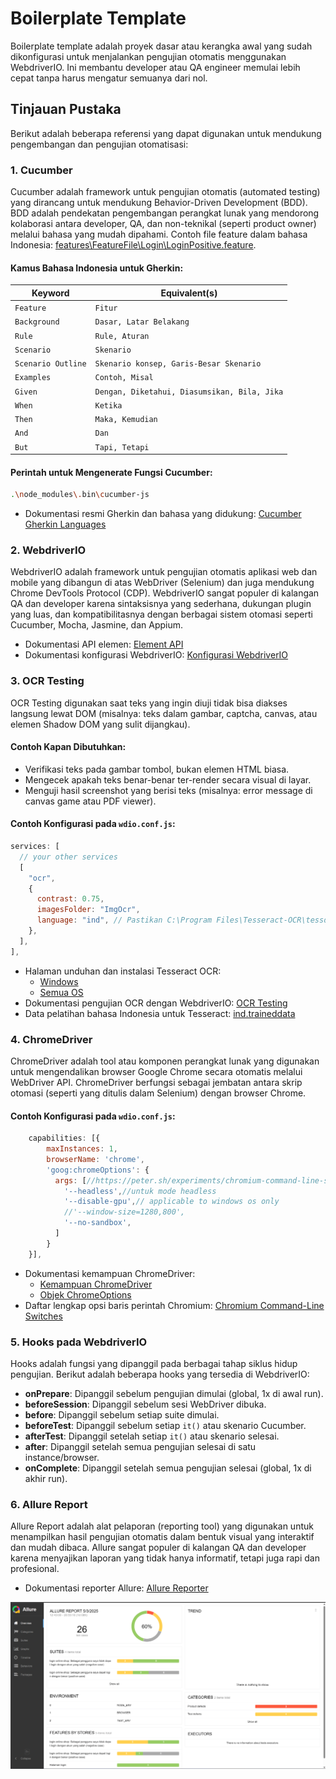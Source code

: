 # Boilerplate Template

Boilerplate template adalah proyek dasar atau kerangka awal yang sudah dikonfigurasi untuk menjalankan pengujian otomatis menggunakan WebdriverIO. Ini membantu developer atau QA engineer memulai lebih cepat tanpa harus mengatur semuanya dari nol.

## Tinjauan Pustaka

Berikut adalah beberapa referensi yang dapat digunakan untuk mendukung pengembangan dan pengujian otomatisasi:

### 1. Cucumber

Cucumber adalah framework untuk pengujian otomatis (automated testing) yang dirancang untuk mendukung Behavior-Driven Development (BDD). BDD adalah pendekatan pengembangan perangkat lunak yang mendorong kolaborasi antara developer, QA, dan non-teknikal (seperti product owner) melalui bahasa yang mudah dipahami. Contoh file feature dalam bahasa Indonesia: [features\FeatureFile\Login\LoginPositive.feature]().

#### Kamus Bahasa Indonesia untuk Gherkin:

| Keyword            | Equivalent(s)                          |
|--------------------|-----------------------------------------|
| `Feature`          | `Fitur`                                |
| `Background`       | `Dasar, Latar Belakang`                |
| `Rule`             | `Rule, Aturan`                         |
| `Scenario`         | `Skenario`                             |
| `Scenario Outline` | `Skenario konsep, Garis-Besar Skenario` |
| `Examples`         | `Contoh, Misal`                        |
| `Given`            | `Dengan, Diketahui, Diasumsikan, Bila, Jika` |
| `When`             | `Ketika`                               |
| `Then`             | `Maka, Kemudian`                       |
| `And`              | `Dan`                                  |
| `But`              | `Tapi, Tetapi`                         |

#### Perintah untuk Mengenerate Fungsi Cucumber:

```bash
.\node_modules\.bin\cucumber-js
```

- Dokumentasi resmi Gherkin dan bahasa yang didukung: [Cucumber Gherkin Languages](https://cucumber.io/docs/gherkin/languages)

### 2. WebdriverIO

WebdriverIO adalah framework untuk pengujian otomatis aplikasi web dan mobile yang dibangun di atas WebDriver (Selenium) dan juga mendukung Chrome DevTools Protocol (CDP). WebdriverIO sangat populer di kalangan QA dan developer karena sintaksisnya yang sederhana, dukungan plugin yang luas, dan kompatibilitasnya dengan berbagai sistem otomasi seperti Cucumber, Mocha, Jasmine, dan Appium.

- Dokumentasi API elemen: [Element API](https://webdriver.io/docs/api/element/)
- Dokumentasi konfigurasi WebdriverIO: [Konfigurasi WebdriverIO](https://webdriver.io/docs/configuration/#capabilities)

### 3. OCR Testing

OCR Testing digunakan saat teks yang ingin diuji tidak bisa diakses langsung lewat DOM (misalnya: teks dalam gambar, captcha, canvas, atau elemen Shadow DOM yang sulit dijangkau).

#### Contoh Kapan Dibutuhkan:

- Verifikasi teks pada gambar tombol, bukan elemen HTML biasa.
- Mengecek apakah teks benar-benar ter-render secara visual di layar.
- Menguji hasil screenshot yang berisi teks (misalnya: error message di canvas game atau PDF viewer).

#### Contoh Konfigurasi pada `wdio.conf.js`:

```javascript
services: [
  // your other services
  [
    "ocr",
    {
      contrast: 0.75,
      imagesFolder: "ImgOcr",
      language: "ind", // Pastikan C:\Program Files\Tesseract-OCR\tessdata ada bahasa indo
    },
  ],
],
```

- Halaman unduhan dan instalasi Tesseract OCR:
  - [Windows](https://github.com/UB-Mannheim/tesseract/wiki)
  - [Semua OS](https://tesseract-ocr.github.io/tessdoc/Installation.html)
- Dokumentasi pengujian OCR dengan WebdriverIO: [OCR Testing](https://webdriver.io/docs/ocr-testing/getting-started)
- Data pelatihan bahasa Indonesia untuk Tesseract: [ind.traineddata](https://github.com/tesseract-ocr/tessdata/blob/main/ind.traineddata)

### 4. ChromeDriver

ChromeDriver adalah tool atau komponen perangkat lunak yang digunakan untuk mengendalikan browser Google Chrome secara otomatis melalui WebDriver API. ChromeDriver berfungsi sebagai jembatan antara skrip otomasi (seperti yang ditulis dalam Selenium) dengan browser Chrome.
#### Contoh Konfigurasi pada `wdio.conf.js`:

```javascript
    capabilities: [{
        maxInstances: 1,
        browserName: 'chrome',
        'goog:chromeOptions': {
          args: [//https://peter.sh/experiments/chromium-command-line-switches/
            '--headless',//untuk mode headless
            '--disable-gpu',// applicable to windows os only
            //'--window-size=1280,800',
            '--no-sandbox',
          ]
        }
    }],
```
- Dokumentasi kemampuan ChromeDriver:
  - [Kemampuan ChromeDriver](https://developer.chrome.com/docs/chromedriver/capabilities?hl=id#h.p_ID_106)
  - [Objek ChromeOptions](https://developer.chrome.com/docs/chromedriver/capabilities?hl=id#chromeoptions_object)
- Daftar lengkap opsi baris perintah Chromium: [Chromium Command-Line Switches](https://peter.sh/experiments/chromium-command-line-switches/)

### 5. Hooks pada WebdriverIO

Hooks adalah fungsi yang dipanggil pada berbagai tahap siklus hidup pengujian. Berikut adalah beberapa hooks yang tersedia di WebdriverIO:

- **onPrepare**: Dipanggil sebelum pengujian dimulai (global, 1x di awal run).
- **beforeSession**: Dipanggil sebelum sesi WebDriver dibuka.
- **before**: Dipanggil sebelum setiap suite dimulai.
- **beforeTest**: Dipanggil sebelum setiap `it()` atau skenario Cucumber.
- **afterTest**: Dipanggil setelah setiap `it()` atau skenario selesai.
- **after**: Dipanggil setelah semua pengujian selesai di satu instance/browser.
- **onComplete**: Dipanggil setelah semua pengujian selesai (global, 1x di akhir run).

### 6. Allure Report
Allure Report adalah alat pelaporan (reporting tool) yang digunakan untuk menampilkan hasil pengujian otomatis dalam bentuk visual yang interaktif dan mudah dibaca. Allure sangat populer di kalangan QA dan developer karena menyajikan laporan yang tidak hanya informatif, tetapi juga rapi dan profesional.

- Dokumentasi reporter Allure: [Allure Reporter](https://webdriver.io/docs/allure-reporter)

![Logo](https://github.com/masterjowo/wdio-web-automation/blob/updatev1/doc/allure.png)
